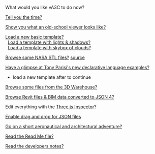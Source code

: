 
What would you like vA3C to do now?

[Tell you the time?]( #demo-tell-you-the-time.js "listen carefully..." )

[Show you what an old-school viewer looks like?]( #load-file-html.js#../../va3c-viewer-html5/r8dev/va3c-viewer-r8dev.html#autocrapdoodle "Hacker is faster, cheaper, smarter" )

[Load a new basic template?]( #load-file-html.js#../templates/template-basic.html "You can add files to this space..." )  
  &nbsp;  [Load a template with lights & shadows?]( #load-file-html.js#../templates/template-lights-shadows.html )  
  &nbsp;  [Load a template with skybox of clouds?]( #load-file-html.js#../templates/template-skybox.html )

[Browse some NASA STL files?]( #browse-nasa-stl-models.js ) [source]( http://github.com/va3c/viewer/va3c-hacker/r1/view-nasa-stl-models.js )

[Have a glimpse at Tony Parisi's new <GLAM></GLAM> declarative language examples?]( #view-glam-models.js "make your style sheets 3D smarter" )  
- load a new template after to continue

[Browse some files from the 3D Warehouse?]( #browse-3dwarehouse-json-files.js "Collada files converted to JSON 3" )

[Browse Revit files & BIM data converted to JSON 4?]( #browse-revit-json4-files.js "Thanks Jeremy!" )

Edit everything with the <a href="javascript:(function(){var script=document.createElement('script');script.type='text/javascript';script.src='https://rawgit.com/zz85/zz85-bookmarklets/master/js/ThreeInspector.js';document.body.appendChild(script);})()" title="Why invent your own when you can stand on the shoulders of giants?" >Three.js Inspector</a>?

[Enable drag and drop for JSON files]( #drag-and-drop-json-files.js )

[Go on a short aeronautical and architectural adventure?]( #demo-aeronautical-architectural.js "Makes heavy use of resources." ) 

[Read the Read Me file?]( #readme.js "You can view Hacker inside the Readme inside Hacker" ) 

[Read the developers notes?]( #read-dev-notes.js "Developer? ROFL!") 